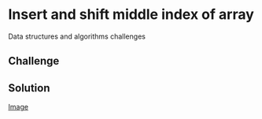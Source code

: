 # Insert and shift middle index of array
Data structures and algorithms challenges

## Challenge

## Solution
[Image](assets/shift-array.jpg)
